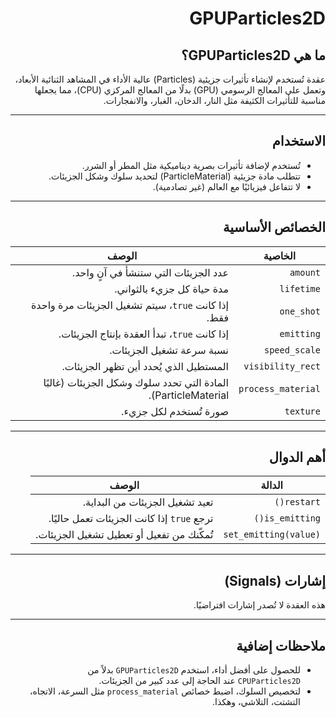 <div dir=rtl>

# GPUParticles2D



## ما هي GPUParticles2D؟
عقدة تُستخدم لإنشاء تأثيرات جزيئية (Particles) عالية الأداء في المشاهد الثنائية الأبعاد، وتعمل على المعالج الرسومي (GPU) بدلًا من المعالج المركزي (CPU)، مما يجعلها مناسبة للتأثيرات الكثيفة مثل النار، الدخان، الغبار، والانفجارات.

---

## الاستخدام
- تُستخدم لإضافة تأثيرات بصرية ديناميكية مثل المطر أو الشرر.
- تتطلب مادة جزيئية (ParticleMaterial) لتحديد سلوك وشكل الجزيئات.
- لا تتفاعل فيزيائيًا مع العالم (غير تصادمية).

---

## الخصائص الأساسية

| الخاصية                 | الوصف                                                     |
|-------------------------|------------------------------------------------------------|
| `amount`                | عدد الجزيئات التي ستنشأ في آنٍ واحد.                      |
| `lifetime`              | مدة حياة كل جزيء بالثواني.                                |
| `one_shot`              | إذا كانت `true`، سيتم تشغيل الجزيئات مرة واحدة فقط.     |
| `emitting`              | إذا كانت `true`، تبدأ العقدة بإنتاج الجزيئات.            |
| `speed_scale`           | نسبة سرعة تشغيل الجزيئات.                                |
| `visibility_rect`       | المستطيل الذي يُحدد أين تظهر الجزيئات.                   |
| `process_material`      | المادة التي تحدد سلوك وشكل الجزيئات (غالبًا ParticleMaterial). |
| `texture`               | صورة تُستخدم لكل جزيء.                                   |

---

## أهم الدوال

| الدالة                    | الوصف                                            |
|---------------------------|--------------------------------------------------|
| `restart()`               | تعيد تشغيل الجزيئات من البداية.                 |
| `is_emitting()`           | ترجع `true` إذا كانت الجزيئات تعمل حاليًا.     |
| `set_emitting(value)`     | تُمكّنك من تفعيل أو تعطيل تشغيل الجزيئات.       |

---

## إشارات (Signals)
هذه العقدة لا تُصدر إشارات افتراضيًا.

---

## ملاحظات إضافية
- للحصول على أفضل أداء، استخدم `GPUParticles2D` بدلاً من `CPUParticles2D` عند الحاجة إلى عدد كبير من الجزيئات.
- لتخصيص السلوك، اضبط خصائص `process_material` مثل السرعة، الاتجاه، التشتت، التلاشي، وهكذا.
